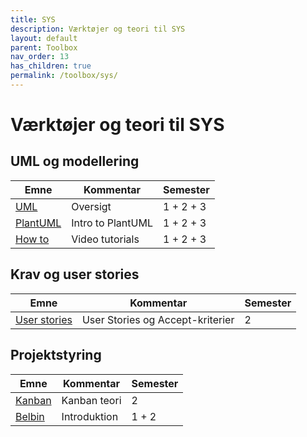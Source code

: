 ```yaml
---
title: SYS
description: Værktøjer og teori til SYS
layout: default
parent: Toolbox
nav_order: 13
has_children: true
permalink: /toolbox/sys/
---
```


# Værktøjer og teori til SYS

## UML og modellering

| Emne | Kommentar | Semester |
|------|-----------|----------|
|[UML](./uml/)|Oversigt|1 + 2 + 3|
|[PlantUML](./uml/plantuml.md)|Intro to PlantUML|1 + 2 + 3|
|[How to](./uml/tutorials.md)|Video tutorials|1 + 2 + 3|

## Krav og user stories

| Emne | Kommentar | Semester |
|------|-----------|----------|
|[User stories](./requirements/userstories.md)|User Stories og Accept-kriterier|2|

## Projektstyring

| Emne | Kommentar | Semester |
|------|-----------|----------|
|[Kanban](./projectmanagement/kanban.md)|Kanban teori|2|
|[Belbin](./projectmanagement/belbin.md)|Introduktion|1 + 2|
